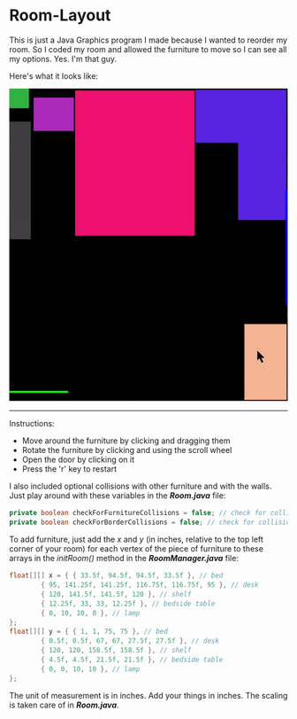 # Room-Layout

This is just a Java Graphics program I made because I wanted to reorder my room. So I coded my room and allowed the furniture to move so I can see all my options. Yes. I'm that guy.

Here's what it looks like:

![](room.gif)

___

Instructions:
* Move around the furniture by clicking and dragging them 
* Rotate the furniture by clicking and using the scroll wheel 
* Open the door by clicking on it
* Press the 'r' key to restart

I also included optional collisions with other furniture and with the walls. Just play around with these variables in the *__Room.java__* file:
```java
private boolean checkForFurnitureCollisions = false; // check for collisions between furniture
private boolean checkForBorderCollisions = false; // check for collisions with walls
```

To add furniture, just add the *x* and *y* (in inches, relative to the top left corner of your room) for each vertex of the piece of furniture to these arrays in the *initRoom()* method in the *__RoomManager.java__* file:
```java
float[][] x = { { 33.5f, 94.5f, 94.5f, 33.5f }, // bed
        { 95, 141.25f, 141.25f, 116.75f, 116.75f, 95 }, // desk
        { 120, 141.5f, 141.5f, 120 }, // shelf
        { 12.25f, 33, 33, 12.25f }, // bedside table
        { 0, 10, 10, 0 }, // lamp
};
float[][] y = { { 1, 1, 75, 75 }, // bed
        { 0.5f, 0.5f, 67, 67, 27.5f, 27.5f }, // desk
        { 120, 120, 158.5f, 158.5f }, // shelf
        { 4.5f, 4.5f, 21.5f, 21.5f }, // bedside table
        { 0, 0, 10, 10 }, // lamp
};
```
The unit of measurement is in inches. Add your things in inches. The scaling is taken care of in *__Room.java__*.